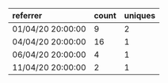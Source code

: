 | referrer          | count | uniques |
| :---------------- | :---- | :------ |
| 01/04/20 20:00:00 | 9     | 2       |
| 04/04/20 20:00:00 | 16    | 1       |
| 06/04/20 20:00:00 | 4     | 1       |
| 11/04/20 20:00:00 | 2     | 1       |